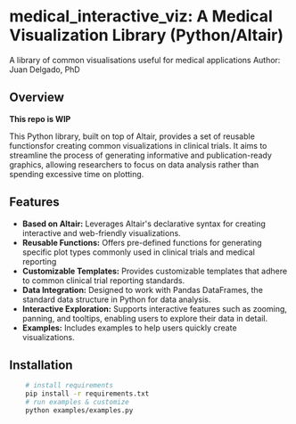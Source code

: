 # medical_interactive_viz: A Medical Visualization Library (Python/Altair)
A library of common visualisations useful for medical applications
Author: Juan Delgado, PhD

## Overview
**This repo is WIP**

This Python library, built on top of Altair, provides a set of reusable functionsfor creating common visualizations in clinical trials.  It aims to streamline the process of generating informative and publication-ready graphics, allowing researchers to focus on data analysis rather than spending excessive time on plotting.

## Features

* **Based on Altair:** Leverages Altair's declarative syntax for creating interactive and web-friendly visualizations.
* **Reusable Functions:** Offers pre-defined functions for generating specific plot types commonly used in clinical trials and medical reporting
* **Customizable Templates:** Provides customizable templates that adhere to common clinical trial reporting standards.
* **Data Integration:** Designed to work with Pandas DataFrames, the standard data structure in Python for data analysis.
* **Interactive Exploration:** Supports interactive features such as zooming, panning, and tooltips, enabling users to explore their data in detail.
* **Examples:** Includes examples to help users quickly create visualizations.

## Installation

``` bash
    # install requirements
    pip install -r requirements.txt
    # run examples & customize
    python examples/examples.py
```
